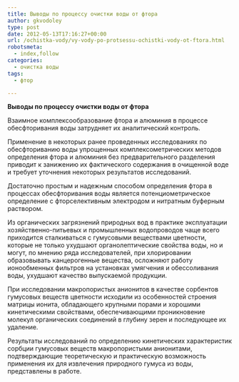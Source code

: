 ```yaml
---
title: Выводы по процессу очистки воды от фтора
author: gkvodoley
type: post
date: 2012-05-13T17:16:27+00:00
url: /ochistka-vody/vy-vody-po-protsessu-ochistki-vody-ot-ftora.html
robotsmeta:
  - index,follow
categories:
  - очистка воды
tags:
  - фтор

---
```

 **Выводы по процессу очистки воды от фтора** 
  
Взаимное комплексообразование фтора и алюминия в процессе обесфторивания воды затрудняет их аналитический контроль.
  
Применение в некоторых ранее проведенных исследованиях по обесфториванию воды упрощенных комплексометрических методов определения фтора и алюминия без предварительного разделения приводит к занижению их фактического содержания в очищенной воде и требует уточнения некоторых результатов исследований.
  
Достаточно простым и надежным способом определения фтора в процессах обесфторивания воды является потенциометрическое определение с фторселективным электродом и нитратным буферным раствором.
  
Из органических загрязнений природных вод в практике эксплуатации хозяйственно-питьевых и промышленных водопроводов чаще всего приходится сталкиваться с гумусовыми веществами цветности, которые не только ухудшают органолептические свойства воды, но и могут, по мнению ряда исследователей, при хлорировании образовывать канцерогенные вещества, осложняют работу ионообменных фильтров на установках умягчения и обессоливания воды, ухудшают качество выпускаемой продукции.
  
При исследовании макропористых анионитов в качестве сорбентов гумусовых веществ цветности исходили из особенностей строения матрицы ионита, обладающего крупными порами и хорошими кинетическими свойствами, обеспечивающими проникновение молекул органических соединений в глубину зерен и последующее их удаление.
  
Результаты исследований по определению кинетических характеристик сорбции гумусовых веществ макропористыми анионитами, подтверждающие теоретическую и практическую возможность применения их для извлечения природного гумуса из воды, представлены в работе.